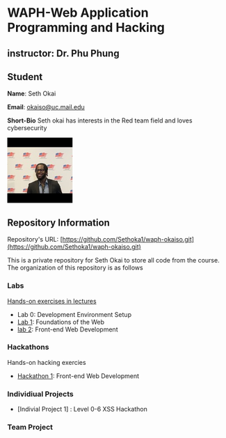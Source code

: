 # WAPH-Web Application Programming and Hacking

## instructor: Dr. Phu Phung

## Student

**Name**: Seth Okai

**Email**: okaiso@uc.mail.edu

**Short-Bio** Seth okai has interests in the Red team field and loves cybersecurity

![Seths's Headshot](Images/headshot.jpg)

## Repository Information

Repository's URL: [https://github.com/Sethoka1/waph-okaiso.git](https://github.com/Sethoka1/waph-okaiso.git)

This is a private repository for Seth Okai to store all code from the course. The organization of this repository is as follows

### Labs

[Hands-on exercises in lectures](labs)

  - <a herf="https://github.com/okaiso-uc/waph-okaiso/tree/89c6fd575a7debe743d5ce2242ea43ac553d381f/labs/lab0">Lab 0</a>: Development Environment Setup 
  - [Lab 1](labs/lab1): Foundations of the Web
  - [lab 2](labs/lab2): Front-end Web Development

### Hackathons

Hands-on hacking exercies
  - [Hackathon 1](Hackthons/Hackathon1): Front-end Web Development

### Individiual Projects
  - [Indivial Project 1] : Level 0-6 XSS Hackathon

### Team Project



